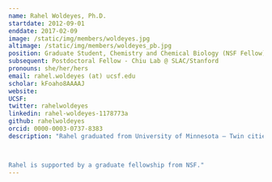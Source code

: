 ```yaml
---
name: Rahel Woldeyes, Ph.D.
startdate: 2012-09-01
enddate: 2017-02-09
image: /static/img/members/woldeyes.jpg
altimage: /static/img/members/woldeyes_pb.jpg
position: Graduate Student, Chemistry and Chemical Biology (NSF Fellow)
subsequent: Postdoctoral Fellow - Chiu Lab @ SLAC/Stanford
pronouns: she/her/hers
email: rahel.woldeyes (at) ucsf.edu
scholar: kFoaho8AAAAJ
website:
UCSF:
twitter: rahelwoldeyes
linkedin: rahel-woldeyes-1178773a
github: rahelwoldeyes
orcid: 0000-0003-0737-8383
description: "Rahel graduated from University of Minnesota – Twin cities with B.S in Biochemistry and Chemistry. As an undergraduate student, she worked in several labs on projects ranging from cell to structural biology. In the Fraser lab, Rahel will be studying the structure-dynamics-function relationships of proteins and protein-ligand complexes using a combination of room temperature X-ray Crystallography and NMR approaches. Furthermore, she will be developing and implementing methods to dissect allostery in drug targets.



Rahel is supported by a graduate fellowship from NSF."
---
```

